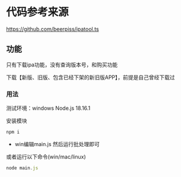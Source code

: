 # 代码参考来源
https://github.com/beerpiss/ipatool.ts


## 功能
只有下载ipa功能，没有查询版本号，和购买功能

下载【新版、旧版、包含已经下架的新旧版APP】，前提是自己曾经下载过


### 用法

测试环境：windows   Node.js 18.16.1

安装模块
```js
npm i
```

- win编辑main.js 然后运行批处理即可

或者运行以下命令(win/mac/linux)

```js
node main.js
```
